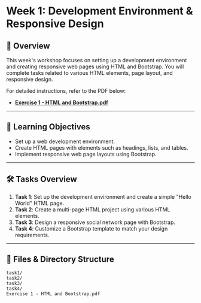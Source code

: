 # Week 1: Development Environment & Responsive Design

## 📝 Overview
This week's workshop focuses on setting up a development environment and creating responsive web pages using HTML and Bootstrap. You will complete tasks related to various HTML elements, page layout, and responsive design.

For detailed instructions, refer to the PDF below:
- **[Exercise 1 - HTML and Bootstrap.pdf](./Exercise%201%20-%20HTML%20and%20Bootstrap.pdf)**

---

## 🎯 Learning Objectives
- Set up a web development environment.
- Create HTML pages with elements such as headings, lists, and tables.
- Implement responsive web page layouts using Bootstrap.

---

## 🛠 Tasks Overview
1. **Task 1**: Set up the development environment and create a simple "Hello World" HTML page.
2. **Task 2**: Create a multi-page HTML project using various HTML elements.
3. **Task 3**: Design a responsive social network page with Bootstrap.
4. **Task 4**: Customize a Bootstrap template to match your design requirements.

---

## 📂 Files & Directory Structure
```text
task1/
task2/
task3/
task4/
Exercise 1 - HTML and Bootstrap.pdf
```